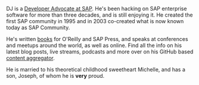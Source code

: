 DJ is a [Developer Advocate at SAP](https://developers.sap.com/developer-advocates.html). He's been hacking on SAP enterprise software for more than three decades, and is still enjoying it. He created the first SAP community in 1995 and in 2003 co-created what is now known today as SAP Community. 

He's written [books](https://qmacro.org/about#books) for O'Reilly and SAP Press, and speaks at conferences and meetups around the world, as well as online. Find all the info on his latest blog posts, live streams, podcasts and more over on his GitHub based [content aggregator](https://github.com/qmacro).

He is married to his theoretical childhood sweetheart Michelle, and has a son, Joseph, of whom he is **very** proud.
